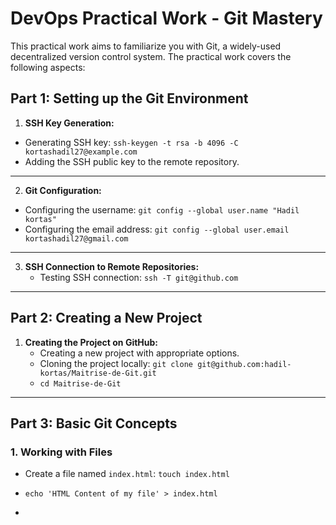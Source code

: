 # DevOps Practical Work - Git Mastery
This practical work aims to familiarize you with Git, a widely-used decentralized version control system. The practical work covers the following aspects:
## Part 1: Setting up the Git Environment
  1. **SSH Key Generation:**
   - Generating SSH key: `ssh-keygen -t rsa -b 4096 -C kortashadil27@example.com`
   - Adding the SSH public key to the remote repository.
---
  2. **Git Configuration:**
  - Configuring the username: `git config --global user.name "Hadil kortas"`
  - Configuring the email address: `git config --global user.email kortashadil27@gmail.com`
---
3. **SSH Connection to Remote Repositories:**
   - Testing SSH connection: `ssh -T git@github.com`
---
## Part 2: Creating a New Project
1. **Creating the Project on GitHub:**
   - Creating a new project with appropriate options.
   - Cloning the project locally: `git clone git@github.com:hadil-kortas/Maitrise-de-Git.git`
   - `cd Maitrise-de-Git`
---
## Part 3: Basic Git Concepts
### 1. Working with Files
  - Create a file named `index.html`: `touch index.html`
  - `echo 'HTML Content of my file' > index.html `

  - 








